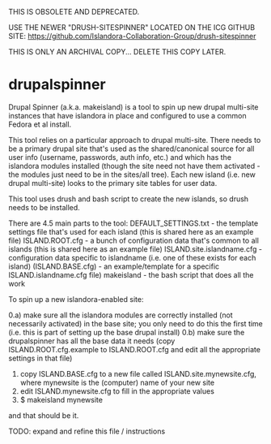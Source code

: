 THIS IS OBSOLETE AND DEPRECATED.

USE THE NEWER "DRUSH-SITESPINNER" LOCATED ON THE ICG GITHUB SITE:
https://github.com/Islandora-Collaboration-Group/drush-sitespinner

THIS IS ONLY AN ARCHIVAL COPY... DELETE THIS COPY LATER.

drupalspinner
=============

Drupal Spinner (a.k.a. makeisland) is a tool to spin up new drupal
multi-site instances that have islandora in place and configured to
use a common Fedora et al install.

This tool relies on a particular approach to drupal
multi-site. There needs to be a primary drupal site that's used as the
shared/canonical source for all user info (username, passwords, auth
info, etc.) and which has the islandora modules installed (though the
site need not have them activated - the modules just need to be in the
sites/all tree). Each new island (i.e. new drupal multi-site) looks to
the primary site tables for user data.

This tool uses drush and bash script to create the new islands, so
drush needs to be installed.

There are 4.5 main parts to the tool:
      DEFAULT_SETTINGS.txt - the template settings file that's used for each island (this is shared here as an example file)
      ISLAND.ROOT.cfg - a bunch of configuration data that's common to all islands (this is shared here as an example file)
      ISLAND.site.islandname.cfg - configuration data specific to islandname (i.e. one of these exists for each island)
      (ISLAND.BASE.cfg) - an example/template for a specific ISLAND.islandname.cfg file)
      makeisland - the bash script that does all the work

To spin up a new islandora-enabled site:

0.a) make sure all the islandora modules are correctly installed (not necessarily activated) in the base site; you only need to do this the first time (i.e. this is part of setting up the base drupal install)
0.b) make sure the drupalspinner has all the base data it needs (copy ISLAND.ROOT.cfg.example to ISLAND.ROOT.cfg and edit all the appropriate settings in that file)

1) copy ISLAND.BASE.cfg to a new file called ISLAND.site.mynewsite.cfg, where mynewsite is the (computer) name of your new site
2) edit ISLAND.mynewsite.cfg to fill in the appropriate values
3) $ makeisland mynewsite

and that should be it.

TODO: expand and refine this file / instructions


